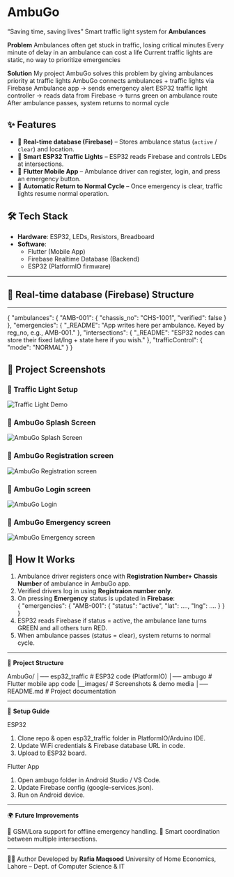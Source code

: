# AmbuGo
“Saving time, saving lives”
Smart traffic light system for **Ambulances**

**Problem**
Ambulances often get stuck in traffic, losing critical minutes
Every minute of delay in an ambulance can cost a life
Current traffic lights are static, no way to prioritize emergencies

**Solution**
My project AmbuGo solves this problem by giving ambulances priority at traffic lights 
AmbuGo connects ambulances + traffic lights via Firebase
Ambulance app → sends emergency alert 
ESP32 traffic light controller → reads data from Firebase → turns green on ambulance route
After ambulance passes, system returns to normal cycle

## ✨ Features
- 📡 **Real-time database (Firebase)** – Stores ambulance status (`active` / `clear`) and location.  
- 🚦 **Smart ESP32 Traffic Lights** – ESP32 reads Firebase and controls LEDs at intersections.  
- 📱 **Flutter Mobile App** – Ambulance driver can register, login, and press an emergency button.    
- 🔄 **Automatic Return to Normal Cycle** – Once emergency is clear, traffic lights resume normal operation.  
  
## 🛠️ Tech Stack
- **Hardware**: ESP32, LEDs, Resistors, Breadboard
- **Software**:  
  - Flutter (Mobile App)  
  - Firebase Realtime Database (Backend)  
  - ESP32 (PlatformIO firmware)  
---

## 📂 Real-time database (Firebase) Structure
---
 {
  "ambulances": {
    "AMB-001": { "chassis_no": "CHS-1001", "verified": false }
  },
  "emergencies": {
    "_README": "App writes here per ambulance. Keyed by reg_no, e.g., AMB-001."
  },
  "intersections": {
    "_README": "ESP32 nodes can store their fixed lat/lng + state here if you wish."
  },
  "trafficControl": {
    "mode": "NORMAL"
  }
}
 ## 📸 Project Screenshots

### 🚦 Traffic Light Setup
![Traffic Light Demo](images/traffic_light_demo.jpeg)

### 📱 AmbuGo Splash Screen
![AmbuGo Splash Screen](images/splash_screen.jpeg)

### 📱 AmbuGo Registration screen
![AmbuGo Registration screen](images/Registration_page.jpeg)

### 📱 AmbuGo Login screen
![AmbuGo Login](images/Login_page.jpeg)

### 📱 AmbuGo Emergency screen
![AmbuGo  Emergency screen](images/Emergency_page.jpeg)

## 🚀 How It Works
1. Ambulance driver registers once with **Registration Number+ Chassis Number** of ambulance in AmbuGo app.
2. Verified drivers log in using **Registraion number only**.
3. On pressing **Emergency** status is updated in **Firebase**:  
   {
     "emergencies": {
       "AMB-001": {
         "status": "active",
         "lat": ....,
         "lng": ....
       }
     }
   }
1. ESP32 reads Firebase if status = active, the ambulance lane turns GREEN and all others turn RED.
2. When ambulance passes (status = clear), system returns to normal cycle.
---

📂 **Project Structure**

AmbuGo/
│── esp32_traffic                # ESP32 code (PlatformIO)
│── ambugo                      # Flutter mobile app code
|__images/                      # Screenshots & demo media
│── README.md                   # Project documentation

---

🚀 **Setup Guide**

ESP32

1. Clone repo & open esp32_traffic folder in PlatformIO/Arduino IDE.
2. Update WiFi credentials & Firebase database URL in code.
3. Upload to ESP32 board.

Flutter App

1. Open ambugo folder in Android Studio / VS Code.
2. Update Firebase config (google-services.json).
3. Run on Android device.

---
🌍 **Future Improvements**

📡 GSM/Lora support for offline emergency handling.
🚦 Smart coordination between multiple intersections.

---
👩‍💻 Author
Developed by **Rafia Maqsood** 
University of Home Economics, Lahore – Dept. of Computer Science & IT

